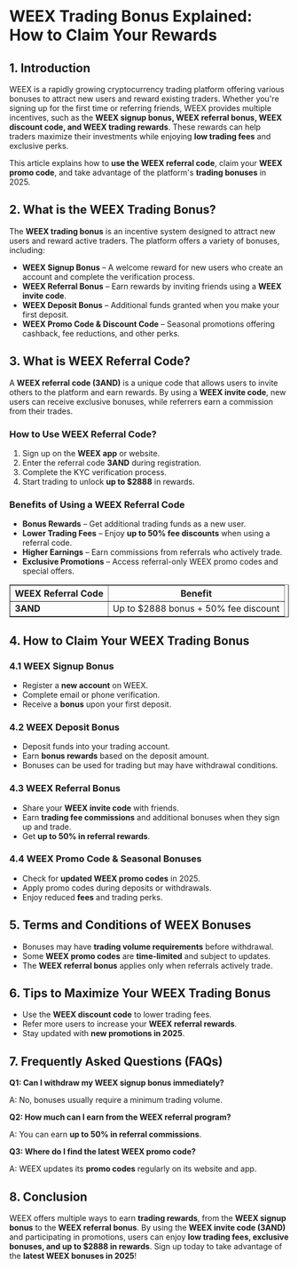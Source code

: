 <h1>WEEX Trading Bonus Explained: How to Claim Your Rewards</h1>
<h2>1. Introduction</h2>
<p>WEEX is a rapidly growing cryptocurrency trading platform offering various bonuses to attract new users and reward existing traders. Whether you're signing up for the first time or referring friends, WEEX provides multiple incentives, such as the <strong>WEEX signup bonus, WEEX referral bonus, WEEX discount code, and WEEX trading rewards</strong>. These rewards can help traders maximize their investments while enjoying <strong>low trading fees</strong> and exclusive perks.</p>
<p>This article explains how to <strong>use the WEEX referral code</strong>, claim your <strong>WEEX promo code</strong>, and take advantage of the platform's <strong>trading bonuses</strong> in 2025.</p>

<h2>2. What is the WEEX Trading Bonus?</h2>
<p>The <strong>WEEX trading bonus</strong> is an incentive system designed to attract new users and reward active traders. The platform offers a variety of bonuses, including:</p>
<ul>
    <li><strong>WEEX Signup Bonus</strong> – A welcome reward for new users who create an account and complete the verification process.</li>
    <li><strong>WEEX Referral Bonus</strong> – Earn rewards by inviting friends using a <strong>WEEX invite code</strong>.</li>
    <li><strong>WEEX Deposit Bonus</strong> – Additional funds granted when you make your first deposit.</li>
    <li><strong>WEEX Promo Code & Discount Code</strong> – Seasonal promotions offering cashback, fee reductions, and other perks.</li>
</ul>

<h2>3. What is WEEX Referral Code?</h2>
<p>A <strong>WEEX referral code (3AND)</strong> is a unique code that allows users to invite others to the platform and earn rewards. By using a <strong>WEEX invite code</strong>, new users can receive exclusive bonuses, while referrers earn a commission from their trades.</p>

<h3>How to Use WEEX Referral Code?</h3>
<ol>
    <li>Sign up on the <strong>WEEX app</strong> or website.</li>
    <li>Enter the referral code <strong>3AND</strong> during registration.</li>
    <li>Complete the KYC verification process.</li>
    <li>Start trading to unlock <strong>up to $2888</strong> in rewards.</li>
</ol>

<h3>Benefits of Using a WEEX Referral Code</h3>
<ul>
    <li><strong>Bonus Rewards</strong> – Get additional trading funds as a new user.</li>
    <li><strong>Lower Trading Fees</strong> – Enjoy <strong>up to 50% fee discounts</strong> when using a referral code.</li>
    <li><strong>Higher Earnings</strong> – Earn commissions from referrals who actively trade.</li>
    <li><strong>Exclusive Promotions</strong> – Access referral-only WEEX promo codes and special offers.</li>
</ul>

<table border="1">
    <tr>
        <th>WEEX Referral Code</th>
        <th>Benefit</th>
    </tr>
    <tr>
        <td><strong>3AND</strong></td>
        <td>Up to $2888 bonus + 50% fee discount</td>
    </tr>
</table>

<h2>4. How to Claim Your WEEX Trading Bonus</h2>
<h3>4.1 WEEX Signup Bonus</h3>
<ul>
    <li>Register a <strong>new account</strong> on WEEX.</li>
    <li>Complete email or phone verification.</li>
    <li>Receive a <strong>bonus</strong> upon your first deposit.</li>
</ul>

<h3>4.2 WEEX Deposit Bonus</h3>
<ul>
    <li>Deposit funds into your trading account.</li>
    <li>Earn <strong>bonus rewards</strong> based on the deposit amount.</li>
    <li>Bonuses can be used for trading but may have withdrawal conditions.</li>
</ul>

<h3>4.3 WEEX Referral Bonus</h3>
<ul>
    <li>Share your <strong>WEEX invite code</strong> with friends.</li>
    <li>Earn <strong>trading fee commissions</strong> and additional bonuses when they sign up and trade.</li>
    <li>Get <strong>up to 50% in referral rewards</strong>.</li>
</ul>

<h3>4.4 WEEX Promo Code & Seasonal Bonuses</h3>
<ul>
    <li>Check for <strong>updated WEEX promo codes</strong> in 2025.</li>
    <li>Apply promo codes during deposits or withdrawals.</li>
    <li>Enjoy reduced <strong>fees</strong> and trading perks.</li>
</ul>

<h2>5. Terms and Conditions of WEEX Bonuses</h2>
<ul>
    <li>Bonuses may have <strong>trading volume requirements</strong> before withdrawal.</li>
    <li>Some <strong>WEEX promo codes</strong> are <strong>time-limited</strong> and subject to updates.</li>
    <li>The <strong>WEEX referral bonus</strong> applies only when referrals actively trade.</li>
</ul>

<h2>6. Tips to Maximize Your WEEX Trading Bonus</h2>
<ul>
    <li>Use the <strong>WEEX discount code</strong> to lower trading fees.</li>
    <li>Refer more users to increase your <strong>WEEX referral rewards</strong>.</li>
    <li>Stay updated with <strong>new promotions in 2025</strong>.</li>
</ul>

<h2>7. Frequently Asked Questions (FAQs)</h2>
<p><strong>Q1: Can I withdraw my WEEX signup bonus immediately?</strong></p>
<p>A: No, bonuses usually require a minimum trading volume.</p>

<p><strong>Q2: How much can I earn from the WEEX referral program?</strong></p>
<p>A: You can earn <strong>up to 50% in referral commissions</strong>.</p>

<p><strong>Q3: Where do I find the latest WEEX promo code?</strong></p>
<p>A: WEEX updates its <strong>promo codes</strong> regularly on its website and app.</p>

<h2>8. Conclusion</h2>
<p>WEEX offers multiple ways to earn <strong>trading rewards</strong>, from the <strong>WEEX signup bonus</strong> to the <strong>WEEX referral bonus</strong>. By using the <strong>WEEX invite code (3AND)</strong> and participating in promotions, users can enjoy <strong>low trading fees, exclusive bonuses, and up to $2888 in rewards</strong>. Sign up today to take advantage of the <strong>latest WEEX bonuses in 2025</strong>!</p>
